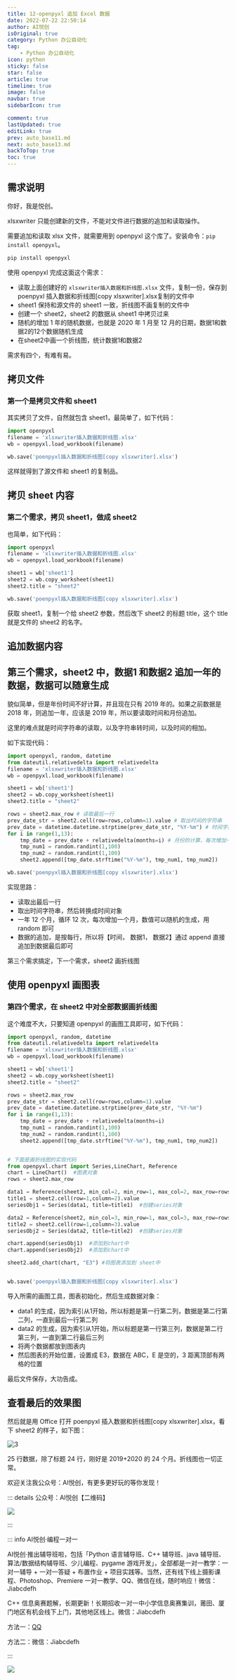 ```yaml
---
title: 12-openpyxl 追加 Excel 数据
date: 2022-07-22 22:50:14
author: AI悦创
isOriginal: true
category: Python 办公自动化
tag:
    - Python 办公自动化
icon: python
sticky: false
star: false
article: true
timeline: true
image: false
navbar: true
sidebarIcon: true

comment: true
lastUpdated: true
editLink: true
prev: auto_base11.md
next: auto_base13.md
backToTop: true
toc: true
---
```


## 需求说明

你好，我是悦创。

xlsxwriter 只能创建新的文件，不能对文件进行数据的追加和读取操作。

需要追加和读取 xlsx 文件，就需要用到 openpyxl 这个库了。安装命令：`pip install openpyxl`。

```cmd
pip install openpyxl
```

使用 openpyxl 完成这面这个需求：

- 读取上面创建好的 `xlsxwriter插入数据和折线图.xlsx` 文件，复制一份，保存到 poenpyxl 插入数据和折线图[copy xlsxwriter].xlsx复制的文件中
- sheet1 保持和源文件的 sheet1 一致，折线图不画复制的文件中
- 创建一个 sheet2，sheet2 的数据从 sheet1 中拷贝过来
- 随机的增加 1 年的随机数据，也就是 2020 年 1 月至 12 月的日期，数据1和数据2的12个数据随机生成
- 在sheet2中画一个折线图，统计数据1和数据2

需求有四个，有难有易。

## 拷贝文件

### 第一个是拷贝文件和 sheet1

其实拷贝了文件，自然就包含 sheet1，最简单了，如下代码：

```python
import openpyxl
filename = 'xlsxwriter插入数据和折线图.xlsx'
wb = openpyxl.load_workbook(filename)

wb.save('poenpyxl插入数据和折线图[copy xlsxwriter].xlsx')
```

这样就得到了源文件和 sheet1 的复制品。

## 拷贝 sheet 内容

### 第二个需求，拷贝 sheet1，做成 sheet2

也简单，如下代码：

```python
import openpyxl
filename = 'xlsxwriter插入数据和折线图.xlsx'
wb = openpyxl.load_workbook(filename)

sheet1 = wb['sheet1']
sheet2 = wb.copy_worksheet(sheet1)
sheet2.title = "sheet2"

wb.save('poenpyxl插入数据和折线图[copy xlsxwriter].xlsx')
```

获取 sheet1，复制一个给 sheet2 参数，然后改下 sheet2 的标题 title，这个 title 就是文件的 sheet2 的名字。

## 追加数据内容

## 第三个需求，sheet2 中，数据1 和数据2 追加一年的数据，数据可以随意生成

貌似简单，但是年份时间不好计算，并且现在只有 2019 年的。如果之前数据是 2018 年，则追加一年，应该是 2019 年，所以要读取时间和月份追加。

这里的难点就是时间字符串的读取，以及字符串转时间，以及时间的相加。

如下实现代码：

```python
import openpyxl, random, datetime
from dateutil.relativedelta import relativedelta
filename = 'xlsxwriter插入数据和折线图.xlsx'
wb = openpyxl.load_workbook(filename)

sheet1 = wb['sheet1']
sheet2 = wb.copy_worksheet(sheet1)
sheet2.title = "sheet2"

rows = sheet2.max_row # 读取最后一行
prev_date_str = sheet2.cell(row=rows,column=1).value # 取出时间的字符串
prev_date = datetime.datetime.strptime(prev_date_str, "%Y-%m") # 时间字符串转时间对象
for i in range(1,13):
    tmp_date = prev_date + relativedelta(months=i) # 月份的计算，每次增加一个月，就得到了第二年的12个月
    tmp_num1 = random.randint(1,100)
    tmp_num2 = random.randint(1,100)
    sheet2.append([tmp_date.strftime("%Y-%m"), tmp_num1, tmp_num2])

wb.save('poenpyxl插入数据和折线图[copy xlsxwriter].xlsx')
```

实现思路：

- 读取出最后一行
- 取出时间字符串，然后转换成时间对象
- 一年 12 个月，循环 12 次，每次增加一个月，数值可以随机的生成，用 random 即可
- 数据的追加，是按每行，所以将【时间， 数据1， 数据2】通过 append 直接追加到数据最后即可

第三个需求搞定，下一个需求，sheet2 画折线图

## 使用 openpyxl 画图表

### 第四个需求，在 sheet2 中对全部数据画折线图

这个难度不大，只要知道 openpyxl 的画图工具即可，如下代码：

```python
import openpyxl, random, datetime
from dateutil.relativedelta import relativedelta
filename = 'xlsxwriter插入数据和折线图.xlsx'
wb = openpyxl.load_workbook(filename)

sheet1 = wb['sheet1']
sheet2 = wb.copy_worksheet(sheet1)
sheet2.title = "sheet2"

rows = sheet2.max_row
prev_date_str = sheet2.cell(row=rows,column=1).value
prev_date = datetime.datetime.strptime(prev_date_str, "%Y-%m")
for i in range(1,13):
    tmp_date = prev_date + relativedelta(months=i)
    tmp_num1 = random.randint(1,100)
    tmp_num2 = random.randint(1,100)
    sheet2.append([tmp_date.strftime("%Y-%m"), tmp_num1, tmp_num2])


# 下面是画折线图的实现代码
from openpyxl.chart import Series,LineChart, Reference
chart = LineChart()  #图表对象
rows = sheet2.max_row

data1 = Reference(sheet2, min_col=2, min_row=1, max_col=2, max_row=rows) #涉及数据
title1 = sheet2.cell(row=1,column=2).value
seriesObj1 = Series(data1, title=title1)  #创建series对象

data2 = Reference(sheet2, min_col=3, min_row=1, max_col=3, max_row=rows) #涉及数据
title2 = sheet2.cell(row=1,column=3).value
seriesObj2 = Series(data2, title=title2)  #创建series对象

chart.append(seriesObj1)  #添加到chart中
chart.append(seriesObj2)  #添加到chart中

sheet2.add_chart(chart, "E3") #将图表添加到 sheet中


wb.save('poenpyxl插入数据和折线图[copy xlsxwriter].xlsx')
```

导入所需的画图工具，图表初始化，然后生成数据对象：

- data1 的生成，因为索引从1开始，所以标题是第一行第二列，数据是第二行第二列，一直到最后一行第二列
- data2 的生成，因为索引从1开始，所以标题是第一行第三列，数据是第二行第三列，一直到第二行最后三列
- 将两个数据都放到图表内
- 然后图表的开始位置，设置成 E3，数据在 ABC，E 是空的，3 距离顶部有两格的位置

最后文件保存，大功告成。

## 查看最后的效果图

然后就是用 Office 打开 poenpyxl 插入数据和折线图[copy xlsxwriter].xlsx，看下 sheet2 的样子，如下图：

![3](./auto_base12.assets/201912101035209680.png)

25 行数据，除了标题 24 行，刚好是 2019+2020 的 24 个月。折线图也一切正常。

欢迎关注我公众号：AI悦创，有更多更好玩的等你发现！

::: details 公众号：AI悦创【二维码】

![](/gzh.jpg)

:::

::: info AI悦创·编程一对一

AI悦创·推出辅导班啦，包括「Python 语言辅导班、C++ 辅导班、java 辅导班、算法/数据结构辅导班、少儿编程、pygame 游戏开发」，全部都是一对一教学：一对一辅导 + 一对一答疑 + 布置作业 + 项目实践等。当然，还有线下线上摄影课程、Photoshop、Premiere 一对一教学、QQ、微信在线，随时响应！微信：Jiabcdefh

C++ 信息奥赛题解，长期更新！长期招收一对一中小学信息奥赛集训，莆田、厦门地区有机会线下上门，其他地区线上。微信：Jiabcdefh

方法一：[QQ](http://wpa.qq.com/msgrd?v=3&uin=1432803776&site=qq&menu=yes)

方法二：微信：Jiabcdefh

:::

![](/zsxq.jpg)













